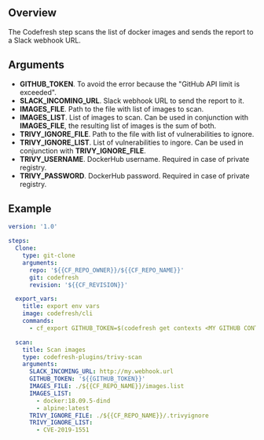 ## Overview

The Codefresh step scans the list of docker images and sends the report to a Slack webhook URL.

## Arguments
- **GITHUB_TOKEN**. To avoid the error because the "GitHub API limit is exceeded".
- **SLACK_INCOMING_URL**. Slack webhook URL to send the report to it.
- **IMAGES_FILE**. Path to the file with list of images to scan.
- **IMAGES_LIST**. List of images to scan. Can be used in conjunction with **IMAGES_FILE**, the resulting list of images is the sum of both.
- **TRIVY_IGNORE_FILE**. Path to the file with list of vulnerabilities to ignore.
- **TRIVY_IGNORE_LIST**. List of vulnerabilities to ingore. Can be used in conjunction with **TRIVY_IGNORE_FILE**.
- **TRIVY_USERNAME**. DockerHub username. Required in case of private registry. 
- **TRIVY_PASSWORD**. DockerHub password. Required in case of private registry. 

## Example
```yaml
version: '1.0'

steps:
  Clone:
    type: git-clone
    arguments:
      repo: '${{CF_REPO_OWNER}}/${{CF_REPO_NAME}}'
      git: codefresh
      revision: '${{CF_REVISION}}'

  export_vars:
    title: export env vars
    image: codefresh/cli
    commands:
      - cf_export GITHUB_TOKEN=$(codefresh get contexts <MY GITHUB CONTEXT> --type git.github -o json --decrypt | jq -r .spec.data.auth.password )

  scan:
    title: Scan images
    type: codefresh-plugins/trivy-scan
    arguments:
      SLACK_INCOMING_URL: http://my.webhook.url
      GITHUB_TOKEN: '${{GITHUB_TOKEN}}'
      IMAGES_FILE: ./${{CF_REPO_NAME}}/images.list
      IMAGES_LIST:
        - docker:18.09.5-dind
        - alpine:latest
      TRIVY_IGNORE_FILE: ./${{CF_REPO_NAME}}/.trivyignore
      TRIVY_IGNORE_LIST:
        - CVE-2019-1551
```

